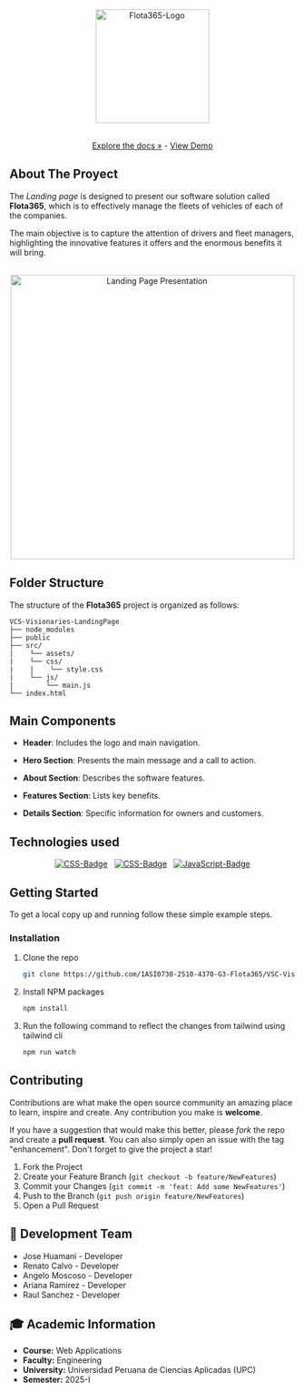 <div align="center">
    <img src="https://i.postimg.cc/YSktYB47/Flota365-Branding.jpg" alt="Flota365-Logo" style="width:200px;"/>
    <p align="center">
        <br>
        <a href="https://github.com/1ASI0730-2510-4370-G3-Flota365/VSC-Visionaries-Document-Report">Explore the docs »</a>
        -
        <a href="">View Demo</a>
    </p>
</div>

## About The Proyect

The *Landing page* is designed to present our software solution called **Flota365**, which is to effectively manage the fleets of vehicles of each of the companies.

The main objective is to capture the attention of drivers and fleet managers, highlighting the innovative features it offers and the enormous benefits it will bring.

<br>

<div align="center">
    <img src="https://i.postimg.cc/6pgPRryN/Web-Style-Guidelines.png" alt="Landing Page Presentation" style="width:500px;" />
</div>

## Folder Structure

The structure of the **Flota365** project is organized as follows:

```
VCS-Visionaries-LandingPage
├── node_modules
├── public
├── src/
|    └── assets/
|    └── css/
|    |    └── style.css
|    └── js/
|        └── main.js
└── index.html
```

## Main Components

- **Header**: Includes the logo and main navigation.

- **Hero Section**: Presents the main message and a call to action.

- **About Section**: Describes the software features.

- **Features Section**: Lists key benefits.

- **Details Section**: Specific information for owners and customers.

## Technologies used

<div align="center">
    <a href="https://developer.mozilla.org/en-US/docs/Web/CSS"><img src="https://img.shields.io/badge/HTML-E34F26?&style=for-the-badge&logo=html5&logoColor=white" alt="CSS-Badge"/></a>
    &nbsp;
    <a href="https://developer.mozilla.org/en-US/docs/Web/CSS"><img src="https://img.shields.io/badge/CSS-007ACC?&style=for-the-badge&logo=css3&logoColor=white" alt="CSS-Badge"/></a>
    &nbsp;
    <a href="https://developer.mozilla.org/en-US/docs/Web/JavaScript"><img src="https://img.shields.io/badge/JavaScript-F7DF1E?style=for-the-badge&logo=javascript&logoColor=black" alt="JavaScript-Badge"/></a>
</div>

## Getting Started

To get a local copy up and running follow these simple example steps.

### Installation

1. Clone the repo
   ```bash
   git clone https://github.com/1ASI0730-2510-4370-G3-Flota365/VSC-Visionaries-Landing-Page.git
   ```

2. Install NPM packages
   ```bash
   npm install
   ```

3. Run the following command to reflect the changes from tailwind using tailwind cli
   ```bash
   npm run watch
   ```

## Contributing

Contributions are what make the open source community an amazing place to learn, inspire and create. Any contribution you make is **welcome**.

If you have a suggestion that would make this better, please *fork* the repo and create a **pull request**. You can also simply open an issue with the tag "enhancement".
Don't forget to give the project a star!

1. Fork the Project
2. Create your Feature Branch (`git checkout -b feature/NewFeatures`)
3. Commit your Changes (`git commit -m 'feat: Add some NewFeatures'`)
4. Push to the Branch (`git push origin feature/NewFeatures`)
5. Open a Pull Request


## 👥 Development Team

* Jose Huamani - Developer
* Renato Calvo - Developer
* Angelo Moscoso - Developer
* Ariana Ramirez - Developer
* Raul Sanchez - Developer


## 🎓 Academic Information

* **Course:** Web Applications
* **Faculty:** Engineering
* **University:** Universidad Peruana de Ciencias Aplicadas (UPC)
* **Semester:** 2025-I
